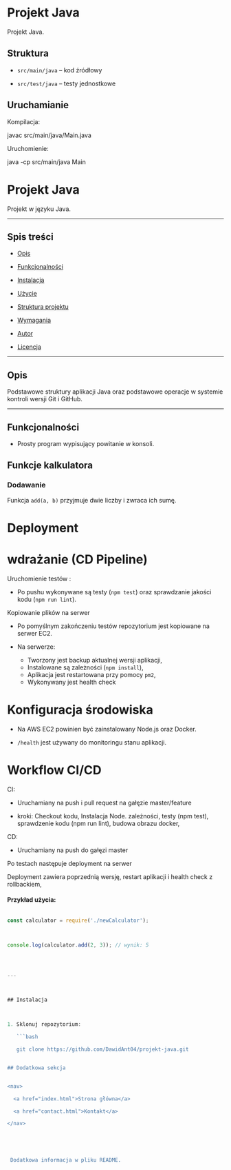 # Projekt Java



Projekt Java.



## Struktura

- `src/main/java` – kod źródłowy

- `src/test/java` – testy jednostkowe



## Uruchamianie

Kompilacja:

javac src/main/java/Main.java



Uruchomienie:

java -cp src/main/java Main

# Projekt Java



Projekt w języku Java.



---



## Spis treści

- [Opis](#opis)

- [Funkcjonalności](#funkcjonalności)

- [Instalacja](#instalacja)

- [Użycie](#użycie)

- [Struktura projektu](#struktura-projektu)

- [Wymagania](#wymagania)

- [Autor](#autor)

- [Licencja](#licencja)



---



## Opis



Podstawowe struktury aplikacji Java oraz podstawowe operacje w systemie kontroli wersji Git i GitHub.



---



## Funkcjonalności



- Prosty program wypisujący powitanie w konsoli.



## Funkcje kalkulatora



### Dodawanie



Funkcja `add(a, b)` przyjmuje dwie liczby i zwraca ich sumę.



# Deployment



# wdrażanie (CD Pipeline)


 Uruchomienie testów :
   - Po pushu  wykonywane są  testy (`npm test`) oraz sprawdzanie jakości kodu (`npm run lint`).

Kopiowanie plików na serwer
   - Po pomyślnym zakończeniu testów repozytorium jest kopiowane na serwer EC2.

   - Na serwerze:
     - Tworzony jest backup aktualnej wersji aplikacji,
     - Instalowane są zależności (`npm install`),
     - Aplikacja jest restartowana przy pomocy `pm2`,
     - Wykonywany jest health check





# Konfiguracja środowiska



- Na AWS EC2 powinien być zainstalowany Node.js oraz Docker.

-  `/health` jest używany do monitoringu stanu aplikacji.



# Workflow CI/CD


CI:

- Uruchamiany na push i pull request na gałęzie master/feature

- kroki: Checkout kodu, Instalacja Node. zależności, testy (npm test), sprawdzenie kodu (npm run lint), budowa obrazu docker,

CD:

- Uruchamiany na push do gałęzi master

Po testach następuje deployment na serwer

Deployment zawiera poprzednią wersję, restart aplikacji i health check z rollbackiem,



#### Przykład użycia:



```js

const calculator = require('./newCalculator');



console.log(calculator.add(2, 3)); // wynik: 5




---



## Instalacja



1. Sklonuj repozytorium:

   ```bash

   git clone https://github.com/DawidAnt04/projekt-java.git


## Dodatkowa sekcja


<nav>

  <a href="index.html">Strona główna</a>

  <a href="contact.html">Kontakt</a>

</nav>





 Dodatkowa informacja w pliku README.






